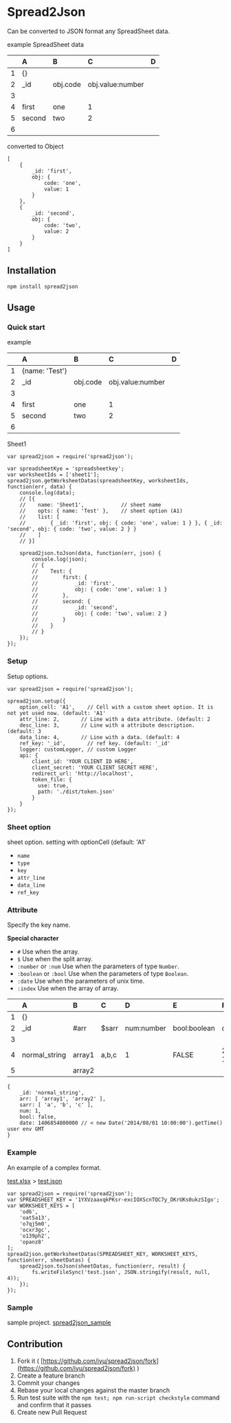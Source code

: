 Spread2Json
==========

Can be converted to JSON format any SpreadSheet data.

example SpreadSheet data

|   | A      | B        | C                | D |
|:-:|:-------|:---------|:-----------------|---|
| 1 | {}     |          |                  |   |
| 2 | _id    | obj.code | obj.value:number |   |
| 3 |        |          |                  |   |
| 4 | first  | one      | 1                |   |
| 5 | second | two      | 2                |   |
| 6 |        |          |                  |   |
converted to Object
```
[
    {
        _id: 'first',
        obj: {
            code: 'one',
            value: 1
        }
    }, 
    {
        _id: 'second',
        obj: {
            code: 'two',
            value: 2
        }
    }
]
```

## Installation
```
npm install spread2json
```

## Usage
### Quick start
example

|   | A              | B        | C                | D |
|:-:|:---------------|:---------|:-----------------|---|
| 1 | {name: 'Test'} |          |                  |   |
| 2 | _id            | obj.code | obj.value:number |   |
| 3 |                |          |                  |   |
| 4 | first          | one      | 1                |   |
| 5 | second         | two      | 2                |   |
| 6 |                |          |                  |   |
Sheet1
```
var spread2json = require('spread2json');

var spreadsheetKye = 'spreadsheetkey';
var worksheetIds = ['sheet1'];
spread2json.getWorksheetDatas(spreadsheetKey, worksheetIds, function(err, data) {
    console.log(data);
    // [{
    //    name: 'Sheet1',            // sheet name
    //    opts: { name: 'Test' },    // sheet option (A1)
    //    list: [
    //        { _id: 'first', obj: { code: 'one', value: 1 } }, { _id: 'second', obj: { code: 'two', value: 2 } }
    //    ]
    // }]

    spread2json.toJson(data, function(err, json) {
        console.log(json);
        // {
        //    Test: {
        //        first: {
        //            _id: 'first',
        //            obj: { code: 'one', value: 1 }
        //        },
        //        second: {
        //            _id: 'second',
        //            obj: { code: 'two', value: 2 }
        //        }
        //    }
        // }
    });
});
```

### Setup
Setup options.
```
var spread2json = require('spread2json');

spread2json.setup({
    option_cell: 'A1',    // Cell with a custom sheet option. It is not yet used now. (default: 'A1'
    attr_line: 2,       // Line with a data attribute. (default: 2
    desc_line: 3,       // Line with a attribute description. (default: 3
    data_line: 4,       // Line with a data. (default: 4
    ref_key: '_id',       // ref key. (default: '_id'
    logger: customLogger, // custom Logger
    api: {
        client_id: 'YOUR CLIENT ID HERE',
        client_secret: 'YOUR CLIENT SECRET HERE',
        redirect_url: 'http://localhost',
        token_file: {
          use: true,
          path: './dist/token.json'
        }
    }
});
```

### Sheet option
sheet option. setting with optionCell (default: 'A1'
* `name`
* `type`
* `key`
* `attr_line`
* `data_line`
* `ref_key`


### Attribute
Specify the key name.

**Special character**
* `#` Use when the array.
* `$` Use when the split array.
* `:number` or `:num` Use when the parameters of type `Number`.
* `:boolean` or `:bool` Use when the parameters of type `Boolean`.
* `:date` Use when the parameters of unix time.
* `:index` Use when the array of array.

|   | A             | B      | C     | D          | E            | F                   |
|:-:|:--------------|:-------|:------|:-----------|:-------------|:--------------------|
| 1 | {}            |        |       |            |              |                     |
| 2 | _id           | #arr   | $sarr | num:number | bool:boolean | date:date           |
| 3 |               |        |       |            |              |                     |
| 4 | normal_string | array1 | a,b,c | 1          | FALSE        | 2014/08/01 10:00:00 |
| 5 |               | array2 |       |            |              |                     |
```
{
    _id: 'normal_string',
    arr: [ 'array1', 'array2' ],
    sarr: [ 'a', 'b', 'c' ],
    num: 1,
    bool: false,
    date: 1406854800000 // < new Date('2014/08/01 10:00:00').getTime() user env GMT
}
```

### Example
An example of a complex format.


[test.xlsx](https://github.com/iyu/excel2json/raw/master/test/data/test.xlsx) > [test.json](https://github.com/iyu/excel2json/blob/master/test/data/test.json)
```
var spread2json = require('spread2json');
var SPREADSHEET_KEY = '1YXVzaaxqkPKsr-excIOXScnTQC7y_DKrUKs0ukzSIgo';
var WORKSHEET_KEYS = [
    'od6',
    'oat5a13',
    'o7qj5m0',
    'ocxr3gc',
    'o139ph2',
    'opanz8'
];
spread2json.getWorksheetDatas(SPREADSHEET_KEY, WORKSHEET_KEYS, function(err, sheetDatas) {
    spread2json.toJson(sheetDatas, function(err, result) {
        fs.writeFileSync('test.json', JSON.stringify(result, null, 4));
    });
});
```

### Sample
sample project.
[spread2json_sample](https://github.com/iyu/spread2json_sample)

## Contribution
1. Fork it ( [https://github.com/iyu/spread2json/fork](https://github.com/iyu/spread2json/fork) )
2. Create a feature branch
3. Commit your changes
4. Rebase your local changes against the master branch
5. Run test suite with the `npm test; npm run-script checkstyle` command and confirm that it passes
5. Create new Pull Request
